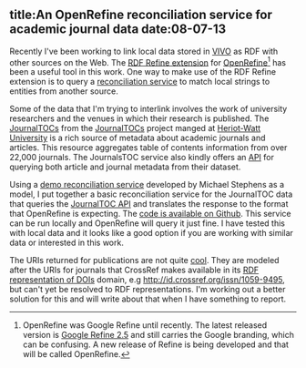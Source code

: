 title:An OpenRefine reconciliation service for academic journal data
date:08-07-13
----

Recently I've been working to link local data stored in [VIVO](http://vivoweb.org) as RDF with other sources on the Web.  The [RDF Refine extension](http://refine.deri.ie/docs) for [OpenRefine](http://openrefine.org/)[^refine] has been a useful tool in this work.  One way to make use of the RDF Refine extension is to query a [reconciliation service](https://github.com/OpenRefine/OpenRefine/wiki/Reconciliation-Service-API) to match local strings to entities from another source.

Some of the data that I'm trying to interlink involves the work of university researchers and the venues in which their research is published.  The [JournalTOCs](http://www.journaltocs.ac.uk/about.php) from the [JournalTOCs](http://www.journaltocs.ac.uk/about.php) project manged at [Heriot-Watt University](http://www.hw.ac.uk/) is a rich source of metadata about academic journals and articles.  This resource aggregates table of contents information from over 22,000 journals.  The JournalsTOC service also kindly offers an [API](http://www.journaltocs.ac.uk/develop.php) for querying both article and journal metadata from their dataset.

Using a [demo reconciliation service](https://github.com/mikejs/reconcile-demo) developed by Michael Stephens as a model, I put together a basic reconciliation service for the JournalTOC data that queries the [JournalTOC API](http://www.journaltocs.ac.uk/develop.php) and translates the response to the format that OpenRefine is expecting.  The [code is available on Github](https://github.com/lawlesst/journaltocs-reconcile).  This service can be run locally and OpenRefine will query it just fine.  I have tested this with local data and it looks like a good option if you are working with similar data or interested in this work.

The URIs returned for publications are not quite [cool](http://www.w3.org/TR/cooluris/).  They are modeled after the URIs for journals that CrossRef makes available in its [RDF representation of DOIs](http://crosstech.crossref.org/2011/04/content_negotiation_for_crossr.html) domain, e.g http://id.crossref.org/issn/1059-9495, but can't yet be resolved to RDF representations.  I'm working out a better solution for this and will write about that when I have something to report.

[^refine]: OpenRefine was Google Refine until recently.  The latest released version is [Google Refine 2.5](http://openrefine.org/) and still carries the Google branding, which can be confusing.  A new release of Refine is being developed and that will be called OpenRefine.

